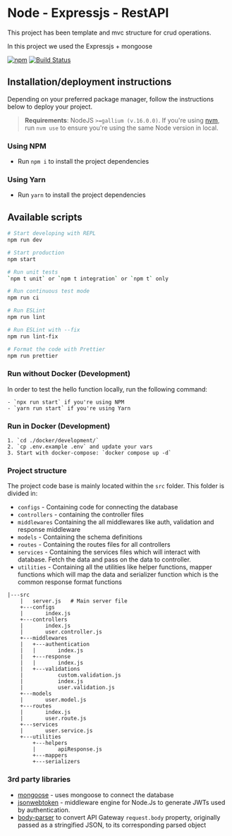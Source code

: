 # Node - Expressjs - RestAPI

This project has been template and mvc structure for crud operations.

In this project we used the Expressjs + mongoose

[![npm](https://img.shields.io/npm/v/elastic-apm-node.svg)](https://www.npmjs.com/package/elastic-apm-node)
[![Build Status](https://apm-ci.elastic.co/buildStatus/icon?job=apm-agent-nodejs%2Fapm-agent-nodejs-mbp%2F3.x)](https://apm-ci.elastic.co/job/apm-agent-nodejs/job/apm-agent-nodejs-mbp/job/3.x/)

## Installation/deployment instructions

Depending on your preferred package manager, follow the instructions below to deploy your project.

> **Requirements**: NodeJS `>=gallium (v.16.0.0)`. If you're using [nvm](https://github.com/nvm-sh/nvm), run `nvm use` to ensure you're using the same Node version in local.

### Using NPM

- Run `npm i` to install the project dependencies

### Using Yarn

- Run `yarn` to install the project dependencies

## Available scripts

```bash
# Start developing with REPL
npm run dev

# Start production
npm start

# Run unit tests
`npm t unit` or `npm t integration` or `npm t` only

# Run continuous test mode
npm run ci

# Run ESLint
npm run lint

# Run ESLint with --fix
npm run lint-fix

# Format the code with Prettier
npm run prettier
```

### Run without Docker (Development)

In order to test the hello function locally, run the following command:

    - `npx run start` if you're using NPM
    - `yarn run start` if you're using Yarn

### Run in Docker (Development)

    1. `cd ./docker/development/`
    2. `cp .env.example .env` and update your vars
    3. Start with docker-compose: `docker compose up -d`

### Project structure

The project code base is mainly located within the `src` folder. This folder is divided in:

- `configs` - Containing code for connecting the database
- `controllers` - containing the controller files
- `middlewares` Containing the all middlewares like auth, validation and response middleware
- `models` - Containing the schema definitions
- `routes` - Containing the routes files for all controllers
- `services` - Containing the services files which will interact with database. Fetch the data and pass on the data to controller.
- `utilities` - Containing all the utilities like helper functions, mapper functions which will map the data and serializer function which is the common response format functions

```
|---src
    |   server.js   # Main server file
    +---configs
    |       index.js
    +---controllers
    |       index.js
    |       user.controller.js
    +---middlewares
    |   +---authentication
    |   |       index.js
    |   +---response
    |   |       index.js
    |   +---validations
    |           custom.validation.js
    |           index.js
    |           user.validation.js
    +---models
    |       user.model.js
    +---routes
    |       index.js
    |       user.route.js
    +---services
    |       user.service.js
    +---utilities
        +---helpers
        |       apiResponse.js
        +---mappers
        +---serializers
```

### 3rd party libraries

- [mongoose](https://github.com/Automattic/mongoose) - uses mongoose to connect the database
- [jsonwebtoken](https://github.com/auth0/node-jsonwebtoken) - middleware engine for Node.Js to generate JWTs used by authentication.
- [body-parser](https://github.com/expressjs/body-parser) to convert API Gateway `request.body` property, originally passed as a stringified JSON, to its corresponding parsed object
